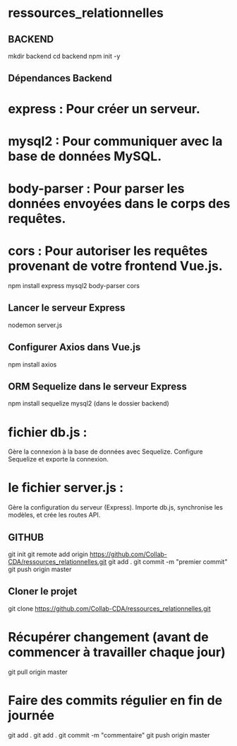 # ressources_relationnelles

## BACKEND
mkdir backend
cd backend
npm init -y

## Dépendances Backend
# express : Pour créer un serveur.
# mysql2 : Pour communiquer avec la base de données MySQL.
# body-parser : Pour parser les données envoyées dans le corps des requêtes.
# cors : Pour autoriser les requêtes provenant de votre frontend Vue.js.
npm install express mysql2 body-parser cors

## Lancer le serveur Express
nodemon server.js

## Configurer Axios dans Vue.js
npm install axios

## ORM Sequelize dans le serveur Express
npm install sequelize mysql2 (dans le dossier backend)

# fichier db.js : 
Gère la connexion à la base de données avec Sequelize.
Configure Sequelize et exporte la connexion.
# le fichier server.js : 
Gère la configuration du serveur (Express).
Importe db.js, synchronise les modèles, et crée les routes API.

## GITHUB
git init
git remote add origin https://github.com/Collab-CDA/ressources_relationnelles.git
git add .
git commit -m "premier commit"
git push origin master

## Cloner le projet
git clone https://github.com/Collab-CDA/ressources_relationnelles.git

# Récupérer changement (avant de commencer à travailler chaque jour)
git pull origin master

# Faire des commits régulier en fin de journée
git add .
git add .
git commit -m "commentaire"
git push origin master